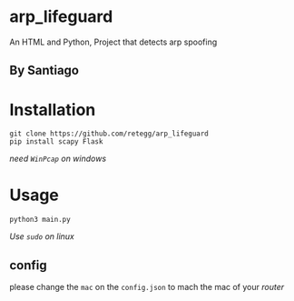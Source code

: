 # arp_lifeguard
An HTML and Python, Project that detects arp spoofing

## By Santiago

# Installation
```
git clone https://github.com/retegg/arp_lifeguard
pip install scapy Flask
```
*need `WinPcap` on windows*
# Usage
```
python3 main.py
```
*Use `sudo` on linux*
## config
please change the `mac` on the `config.json` to mach the mac of your *router*
